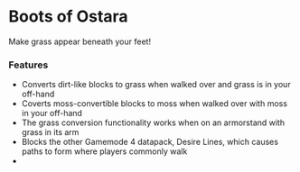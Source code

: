 # Boots of Ostara <!--$headerTitle--><!--$pmc:delete-->

Make grass appear beneath your feet!<!--$pmc:headerSize-->

### Features
- Converts dirt-like blocks to grass when walked over and grass is in your off-hand
- Coverts moss-convertible blocks to moss when walked over with moss in your off-hand
- The grass conversion functionality works when on an armorstand with grass in its arm
- Blocks the other Gamemode 4 datapack, Desire Lines, which causes paths to form where players commonly walk
-
